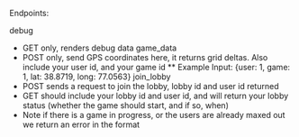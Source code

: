 Endpoints: 

debug 
* GET only, renders debug data
game_data
* POST only, send GPS coordinates here, it returns grid deltas. Also include your user id, and your game id
** Example Input: {user: 1, game: 1, lat: 38.8719, long: 77.0563}
join_lobby
* POST sends a request to join the lobby, lobby id and user id returned
* GET should include your lobby id and user id, and will return your lobby status (whether the game should start, and if so, when)
* Note if there is a game in progress, or the users are already maxed out we return an error in the format
